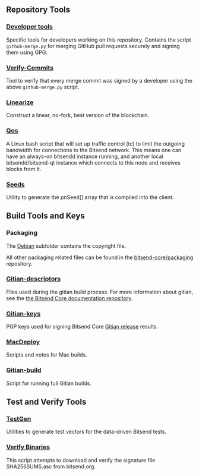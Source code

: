 Repository Tools
---------------------

### [Developer tools](/contrib/devtools) ###
Specific tools for developers working on this repository.
Contains the script `github-merge.py` for merging GitHub pull requests securely and signing them using GPG.

### [Verify-Commits](/contrib/verify-commits) ###
Tool to verify that every merge commit was signed by a developer using the above `github-merge.py` script.

### [Linearize](/contrib/linearize) ###
Construct a linear, no-fork, best version of the blockchain.

### [Qos](/contrib/qos) ###

A Linux bash script that will set up traffic control (tc) to limit the outgoing bandwidth for connections to the Bitsend network. This means one can have an always-on bitsendd instance running, and another local bitsendd/bitsend-qt instance which connects to this node and receives blocks from it.

### [Seeds](/contrib/seeds) ###
Utility to generate the pnSeed[] array that is compiled into the client.

Build Tools and Keys
---------------------

### Packaging ###
The [Debian](/contrib/debian) subfolder contains the copyright file.

All other packaging related files can be found in the [bitsend-core/packaging](https://github.com/bitsend-core/packaging) repository.

### [Gitian-descriptors](/contrib/gitian-descriptors) ###
Files used during the gitian build process. For more information about gitian, see the [the Bitsend Core documentation repository](https://github.com/bitsend-core/docs).

### [Gitian-keys](/contrib/gitian-keys)
PGP keys used for signing Bitsend Core [Gitian release](/doc/release-process.md) results.

### [MacDeploy](/contrib/macdeploy) ###
Scripts and notes for Mac builds. 

### [Gitian-build](/contrib/gitian-build.py) ###
Script for running full Gitian builds.

Test and Verify Tools 
---------------------

### [TestGen](/contrib/testgen) ###
Utilities to generate test vectors for the data-driven Bitsend tests.

### [Verify Binaries](/contrib/verifybinaries) ###
This script attempts to download and verify the signature file SHA256SUMS.asc from bitsend.org.
